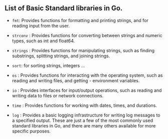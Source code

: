 ## List of Basic Standard libraries in Go.


- `fmt`: Provides functions for formatting and printing strings, and for reading input from the user.

- `strconv` : Provides functions for converting between strings and numeric types, such as int and float64.

- `strings` : Provides functions for manipulating strings, such as finding substrings, splitting strings, and joining strings.

- `sort`: for sorting strings, integers ...

- `os` : Provides functions for interacting with the operating system, such as reading and writing files, and getting -  environment variables.

- `io` : Provides interfaces for input/output operations, such as reading and writing data to files or network connections.

- `time` : Provides functions for working with dates, times, and durations.

- `log` : Provides a basic logging infrastructure for writing log messages to a specified output.
These are just a few of the most commonly used standard libraries in Go, and there are many others available for more specific purposes.